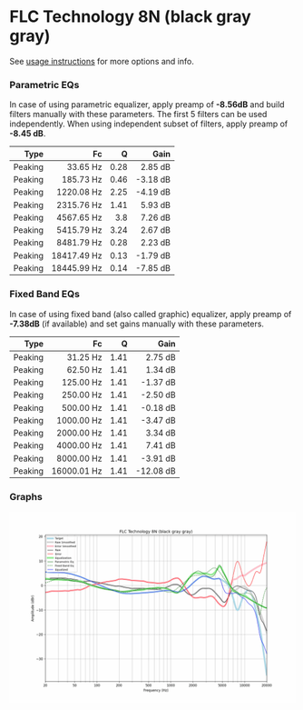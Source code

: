 # FLC Technology 8N (black gray gray)
See [usage instructions](https://github.com/jaakkopasanen/AutoEq#usage) for more options and info.

### Parametric EQs
In case of using parametric equalizer, apply preamp of **-8.56dB** and build filters manually
with these parameters. The first 5 filters can be used independently.
When using independent subset of filters, apply preamp of **-8.45 dB**.

| Type    | Fc          |    Q | Gain     |
|--------:|------------:|-----:|---------:|
| Peaking | 33.65 Hz    | 0.28 | 2.85 dB  |
| Peaking | 185.73 Hz   | 0.46 | -3.18 dB |
| Peaking | 1220.08 Hz  | 2.25 | -4.19 dB |
| Peaking | 2315.76 Hz  | 1.41 | 5.93 dB  |
| Peaking | 4567.65 Hz  | 3.8  | 7.26 dB  |
| Peaking | 5415.79 Hz  | 3.24 | 2.67 dB  |
| Peaking | 8481.79 Hz  | 0.28 | 2.23 dB  |
| Peaking | 18417.49 Hz | 0.13 | -1.79 dB |
| Peaking | 18445.99 Hz | 0.14 | -7.85 dB |

### Fixed Band EQs
In case of using fixed band (also called graphic) equalizer, apply preamp of **-7.38dB**
(if available) and set gains manually with these parameters.

| Type    | Fc          |    Q | Gain      |
|--------:|------------:|-----:|----------:|
| Peaking | 31.25 Hz    | 1.41 | 2.75 dB   |
| Peaking | 62.50 Hz    | 1.41 | 1.34 dB   |
| Peaking | 125.00 Hz   | 1.41 | -1.37 dB  |
| Peaking | 250.00 Hz   | 1.41 | -2.50 dB  |
| Peaking | 500.00 Hz   | 1.41 | -0.18 dB  |
| Peaking | 1000.00 Hz  | 1.41 | -3.47 dB  |
| Peaking | 2000.00 Hz  | 1.41 | 3.34 dB   |
| Peaking | 4000.00 Hz  | 1.41 | 7.41 dB   |
| Peaking | 8000.00 Hz  | 1.41 | -3.91 dB  |
| Peaking | 16000.01 Hz | 1.41 | -12.08 dB |

### Graphs
![](./FLC%20Technology%208N%20(black%20gray%20gray).png)